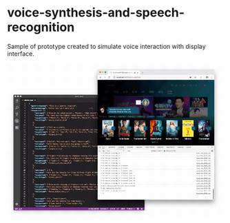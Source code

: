 # voice-synthesis-and-speech-recognition

Sample of prototype created to simulate voice interaction with display interface.

![Image of description](readmeimg/description1.gif)

